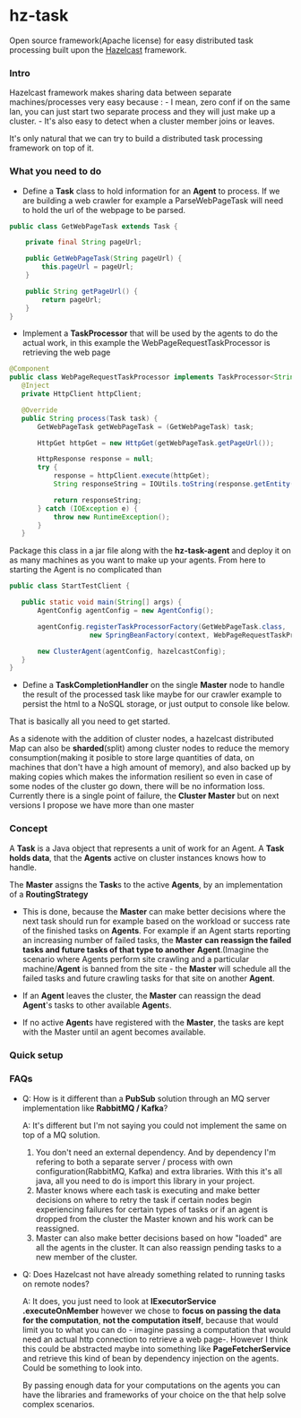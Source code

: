 hz-task
=======

Open source framework(Apache license) for easy distributed task processing built upon the [Hazelcast]() framework.

### Intro

Hazelcast framework makes sharing data between separate machines/processes very easy because :
    - I mean, zero conf if on the same lan,
you can just start two separate process and they will just make up a cluster. 
    - It's also easy to detect when a cluster member
joins or leaves.

It's only natural that we can try to build a distributed task processing framework on top of it.

### What you need to do

 - Define a **Task** class to hold information for an **Agent** to process. If we are building a web crawler for example a ParseWebPageTask
 will need to hold the url of the webpage to be parsed.
 ```java
 public class GetWebPageTask extends Task {

     private final String pageUrl;

     public GetWebPageTask(String pageUrl) {
         this.pageUrl = pageUrl;
     }

     public String getPageUrl() {
         return pageUrl;
     }
 }
 ```

 - Implement a **TaskProcessor** that will be used by the agents to do the actual work, in this example 
 the WebPageRequestTaskProcessor is retrieving the web page 
 ```java
 @Component
 public class WebPageRequestTaskProcessor implements TaskProcessor<String> {
    @Inject
    private HttpClient httpClient;

    @Override
    public String process(Task task) {
        GetWebPageTask getWebPageTask = (GetWebPageTask) task;

        HttpGet httpGet = new HttpGet(getWebPageTask.getPageUrl());

        HttpResponse response = null;
        try {
            response = httpClient.execute(httpGet);
            String responseString = IOUtils.toString(response.getEntity().getContent());

            return responseString;
        } catch (IOException e) {
            throw new RuntimeException();
        }
    }
 ```
 Package this class in a jar file along with the **hz-task-agent** and deploy it on as many machines as you want to make up your agents.
 From here to starting the Agent is no complicated than
 ```java
 public class StartTestClient {

    public static void main(String[] args) {
        AgentConfig agentConfig = new AgentConfig();

        agentConfig.registerTaskProcessorFactory(GetWebPageTask.class,
                     new SpringBeanFactory(context, WebPageRequestTaskProcessor));

        new ClusterAgent(agentConfig, hazelcastConfig);
    }
 }
 ``` 

 - Define a **TaskCompletionHandler** on the single **Master** node to handle the result of the processed task like
 maybe for our crawler example to persist the html to a NoSQL storage, or just output to console like below.

That is basically all you need to get started.



As a sidenote with the addition of cluster nodes, a hazelcast distributed Map can also be **sharded**(split) among cluster nodes to reduce the memory consumption(making it posible to store large quantities of data, on machines that don't have a high amount of memory), and also backed up by making copies which makes the information resilient so even in case of some nodes of the cluster go down, there will be no information loss.
Currently there is a single point of failure, the **Cluster Master** but on next versions I propose we have more than one 
master 

### Concept

A **Task** is a Java object that represents a unit of work for an Agent. 
A **Task holds data**, that the **Agents** active on cluster instances knows how to handle.   

The **Master** assigns the **Task**s to the active **Agents**, by an implementation of a **RoutingStrategy**
   - This is done, because the **Master** can make better decisions where the next task should run for example based on the workload or success rate of the finished tasks on **Agents**. 
   For example if an Agent starts reporting an increasing number of failed tasks, the **Master** **can reassign the failed tasks and future tasks of that type to another** **Agent**.(Imagine the scenario where Agents perform site crawling and a particular machine/**Agent** is banned from the site - the **Master** will schedule all the failed tasks and future crawling tasks for that site on another **Agent**.  

   - If an **Agent** leaves the cluster, the **Master** can reassign the dead **Agent**'s tasks to other available **Agent**s. 
   - If no active **Agent**s have registered with the **Master**, the tasks are kept with the Master until an agent becomes available. 

### Quick setup


### FAQs
 - Q: How is it different than a **PubSub** solution through an MQ server implementation like **RabbitMQ / Kafka**?
 
   A: It's different but I'm not saying you could not implement the same on top of a MQ solution. 
      1. You don't need an external dependency. And by dependency I'm refering to both a separate server / process with own configuration(RabbitMQ, Kafka) and extra libraries. With this it's all java, all you need to do is import this library in your project.
      2. Master knows where each task is executing and make better decisions on where to retry the task if certain nodes begin experiencing failures for certain types of tasks or if an agent is dropped from the cluster the Master known and his work can be reassigned.
      3. Master can also make better decisions based on how "loaded" are all the agents in the cluster. It can also reassign pending tasks to a new member of the cluster.
      


 - Q: Does Hazelcast not have already something related to running tasks on remote nodes?

   A: It does, you just need to look at **IExecutorService .executeOnMember** however we chose to **focus on passing the data for the computation**, **not the computation itself**, because that would limit you to what you can do - imagine passing a computation that would need an actual http connection to retrieve a web page-. However I think this could be abstracted maybe into something like **PageFetcherService** and retrieve this kind of bean by dependency injection on the agents. Could be something to look into.

     By passing enough data for your computations on the agents you can have the libraries and frameworks of your choice on the that help solve complex scenarios.

